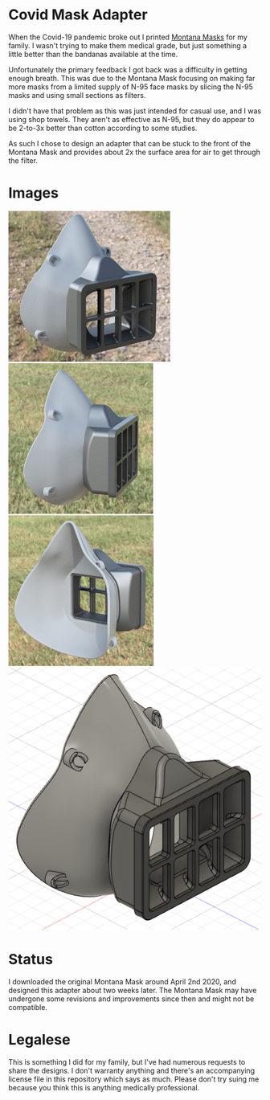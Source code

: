 # Covid Mask Adapter
When the Covid-19 pandemic broke out I printed [Montana Masks](https://www.makethemasks.com/) for my family. I wasn't trying to make them
medical grade, but just something a little better than the bandanas available at the time.

Unfortunately the primary feedback I got back was a difficulty in getting enough breath. This was due to the Montana Mask focusing on
making far more masks from a limited supply of N-95 face masks by slicing the N-95 masks and using small sections as filters.

I didn't have that problem as this was just intended for casual use, and I was using shop towels. They aren't as effective as N-95, but they
do appear to be 2-to-3x better than cotton according to some studies.

As such I chose to design an adapter that can be stuck to the front of the Montana Mask and provides about 2x the surface area for air to
get through the filter.

# Images
![Render1](/images/Render1.png) ![Render2](/images/Render2.png) ![Render3](/images/Render3.png)
![Cad1](/images/Cad1.png)

# Status
I downloaded the original Montana Mask around April 2nd 2020, and designed this adapter about two weeks later. The Montana Mask may have
undergone some revisions and improvements since then and might not be compatible.

# Legalese
This is something I did for my family, but I've had numerous requests to share the designs. I don't warranty anything and there's an
accompanying license file in this repository which says as much. Please don't try suing me because you think this is anything medically 
professional.

